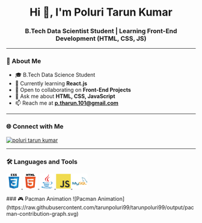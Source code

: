 <h1 align="center">Hi 👋, I'm Poluri Tarun Kumar</h1>
<h3 align="center">B.Tech Data Scientist Student | Learning Front-End Development (HTML, CSS, JS)</h3>

---

### 🚀 About Me
- 🎓 B.Tech Data Science Student  
- 🌱 Currently learning **React.js**  
- 👯 Open to collaborating on **Front-End Projects**  
- 💬 Ask me about **HTML, CSS, JavaScript**  
- 📫 Reach me at **p.tharun.101@gmail.com**  

---

### 🌐 Connect with Me
<p align="left">
<a href="https://www.linkedin.com/in/tarunpoluri38" target="_blank">
<img align="center" src="https://raw.githubusercontent.com/rahuldkjain/github-profile-readme-generator/master/src/images/icons/Social/linked-in-alt.svg" alt="poluri tarun kumar" height="30" width="40" />
</a>
</p>

---

### 🛠 Languages and Tools
<p align="left"> 
<a href="https://www.w3schools.com/css/" target="_blank" rel="noreferrer">
<img src="https://raw.githubusercontent.com/devicons/devicon/master/icons/css3/css3-original-wordmark.svg" alt="css3" width="40" height="40"/> 
</a> 
<a href="https://www.w3.org/html/" target="_blank" rel="noreferrer">
<img src="https://raw.githubusercontent.com/devicons/devicon/master/icons/html5/html5-original-wordmark.svg" alt="html5" width="40" height="40"/> 
</a> 
<a href="https://www.java.com" target="_blank" rel="noreferrer">
<img src="https://raw.githubusercontent.com/devicons/devicon/master/icons/java/java-original.svg" alt="java" width="40" height="40"/> 
</a> 
<a href="https://developer.mozilla.org/en-US/docs/Web/JavaScript" target="_blank" rel="noreferrer">
<img src="https://raw.githubusercontent.com/devicons/devicon/master/icons/javascript/javascript-original.svg" alt="javascript" width="40" height="40"/> 
</a> 
<a href="https://www.mysql.com/" target="_blank" rel="noreferrer">
<img src="https://raw.githubusercontent.com/devicons/devicon/master/icons/mysql/mysql-original-wordmark.svg" alt="mysql" width="40" height="40"/> 
</a> 
</p>
### 🎮 Pacman Animation
![Pacman Animation](https://raw.githubusercontent.com/tarunpoluri99/tarunpoluri99/output/pacman-contribution-graph.svg)

